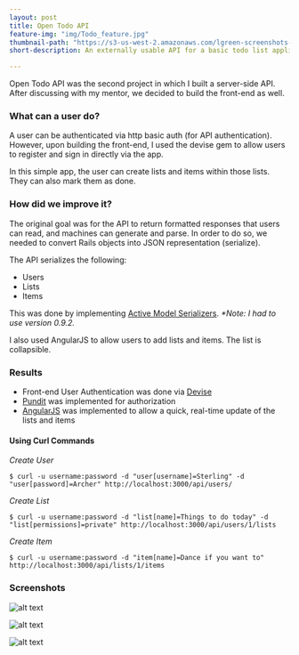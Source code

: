 ```yaml
---
layout: post
title: Open Todo API
feature-img: "img/Todo_feature.jpg"
thumbnail-path: "https://s3-us-west-2.amazonaws.com/lgreen-screenshots-bloc/Todo_feature.png"
short-description: An externally usable API for a basic todo list application.

---
```

Open Todo API was the second project in which I built a server-side API. After discussing with my mentor, we decided to build the front-end as well. 

### What can a user do?

A user can be authenticated via http basic auth (for API authentication). However, upon building the front-end, I used the devise gem to allow users to register and sign in directly via the app. 

In this simple app, the user can create lists and items within those lists. They can also mark them as done. 

### How did we improve it?

The original goal was for the API to return formatted responses that users can read, and machines can generate and parse. In order to do so, we needed to convert Rails objects into JSON representation (serialize). 

The API serializes the following:

* Users
* Lists 
* Items

This was done by implementing [Active Model Serializers](https://github.com/rails-api/active_model_serializers). _*Note: I had to use version 0.9.2._

I also used AngularJS to allow users to add lists and items. The list is collapsible. 

### Results 

* Front-end User Authentication was done via [Devise](https://github.com/plataformatec/devise)
* [Pundit](https://github.com/elabs/pundit) was implemented for authorization
* [AngularJS](https://angularjs.org/) was implemented to allow a quick, real-time update of the lists and items 

#### Using Curl Commands

_Create User_

`$ curl -u username:password -d "user[username]=Sterling" -d "user[password]=Archer" http://localhost:3000/api/users/`

_Create List_

`$ curl -u username:password -d "list[name]=Things to do today" -d "list[permissions]=private" http://localhost:3000/api/users/1/lists`

_Create Item_

`$ curl -u username:password -d "item[name]=Dance if you want to" http://localhost:3000/api/lists/1/items`

### Screenshots 

![alt text][logo]

[logo]: https://s3-us-west-2.amazonaws.com/lgreen-screenshots-bloc/todo_collapsed.png "Todo API Screenshot 1"

![alt text][logo2]

[logo2]: https://s3-us-west-2.amazonaws.com/lgreen-screenshots-bloc/todo_expanded.png "Todo API Screenshot 2"

![alt text][logo3]

[logo3]: https://s3-us-west-2.amazonaws.com/lgreen-screenshots-bloc/todo_completed.png "Todo API Screenshot 3"
